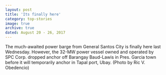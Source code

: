 ```yaml
---
layout: post
title: 'Its finally here'
category: top-stories
image: true
archive: true
dated: August 20 - 26, 2017
---
```


The much-awaited power barge from General Santos City is finally here last Wednesday. However, the 32-MW power vessel owned and operated by SPC Corp. dropped anchor off Barangay Baud-Lawis in Pres. Garcia town before it will temporarily anchor in Tapal port, Ubay. (Photo by Ric V. Obedencio)